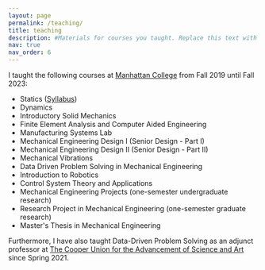 ```yaml
---
layout: page
permalink: /teaching/
title: teaching
description: #Materials for courses you taught. Replace this text with your description.
nav: true
nav_order: 6
---
```


I taught the following courses at <a href="https://manhattan.edu/">Manhattan College</a> from Fall 2019 until Fall 2023:

- Statics (<a href="https://masoudmim.github.io/assets/pdf/ENGS_206_Syllabus.pdf">Syllabus</a>)
- Dynamics
- Introductory Solid Mechanics
- Finite Element Analysis and Computer Aided Engineering
- Manufacturing Systems Lab
- Mechanical Engineering Design I  (Senior Design - Part I)
- Mechanical Engineering Design II (Senior Design - Part II)
- Mechanical Vibrations
- Data Driven Problem Solving in Mechanical Engineering
- Introduction to Robotics
- Control System Theory and Applications
- Mechanical Engineering Projects (one-semester undergraduate research)
- Research Project in Mechanical Engineering (one-semester graduate research)
- Master's Thesis in Mechanical Engineering


Furthermore, I have also taught Data-Driven Problem Solving as an adjunct professor at <a href="https://cooper.edu/welcome">The Cooper Union for the Advancement of Science and Art</a> since Spring 2021.